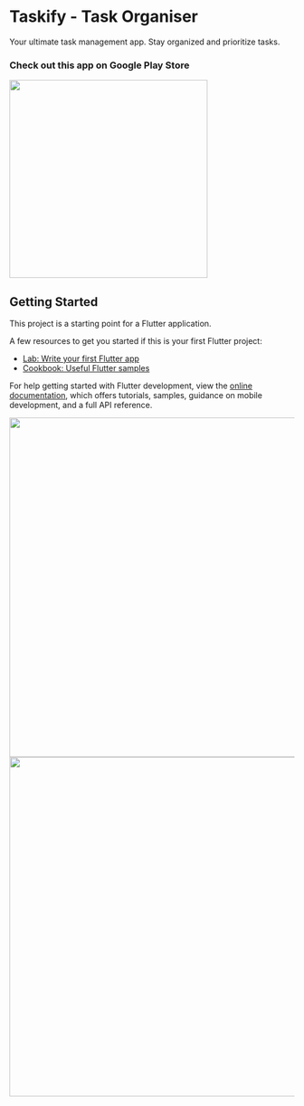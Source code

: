 # Taskify - Task Organiser 

Your ultimate task management app. Stay organized and prioritize tasks.

### Check out this app on Google Play Store

<a href="https://play.google.com/store/apps/details?id=com.inventia.todo"><img src="https://github.com/Dev-Bhandari/Taskify/assets/52774043/cc3024eb-cc6a-4209-a22c-ec16c4c22312"  width="350" ></a>

## Getting Started

This project is a starting point for a Flutter application.



A few resources to get you started if this is your first Flutter project:

- [Lab: Write your first Flutter app](https://docs.flutter.dev/get-started/codelab)
- [Cookbook: Useful Flutter samples](https://docs.flutter.dev/cookbook)

For help getting started with Flutter development, view the
[online documentation](https://docs.flutter.dev/), which offers tutorials,
samples, guidance on mobile development, and a full API reference.

<img src = "https://github.com/Dev-Bhandari/Taskify/assets/52774043/543af0b6-9d37-4f3f-9b4b-58ac048dd62c" height = "600">      <img src = "https://github.com/Dev-Bhandari/Taskify/assets/52774043/0d8e23af-6d7b-4f60-a158-83f0f9afacaf" height = "600">
